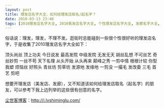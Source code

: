 ```yaml
---
layout: post
title: 理发店名字大全，如何给理发店取名/起名字？
date: 2010-03-13 23:40
tags: [2010理发店名字大全, 2010美发店名字大全, 个性理发店名字大全, 发廊名字大全, 如何, 理发店名字, 电脑网络]
---
```

俗话说：理发，理发，不理不发。逛街时总能碰到一些很个性很好听的理发店名字，于是收集了2010理发店名字大全如下：

顶头尚丝
顶上功夫
今日说发
最高发院
中级发院
无发无天
胡丝乱想
不可丝艺
奇丝妙剪
一丝不苟
天下名理
从头开始
从头再来
颠峰之秀
一剪中情
根根计较
你型我塑
烦恼丝
好照头
青丝坊
剪草坊
发源地
发缘地
一剪没
一撮毛
发改委
三毛
首艺
剪吧

想要开理发店（美发店、发廊），又不知道该如何给理发店取名（起名字）的朋友，可以参考下我上边列举的这些很有创意的名字。

<a href="http://i.lvshiminglu.com/">尘世客博客</a>：<a href="http://i.lvshiminglu.com/">http://i.lvshiminglu.com/</a>

